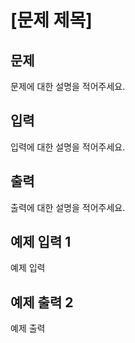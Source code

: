 # [문제 제목]
## 문제 
문제에 대한 설명을 적어주세요.    
    
## 입력
입력에 대한 설명을 적어주세요.   
    
## 출력 
출력에 대한 설명을 적어주세요.   
   
## 예제 입력 1
예제 입력    

## 예제 출력 2
예제 출력   
